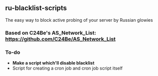 ## ru-blacklist-scripts

The easy way to block active probing of your server by Russian glowies
### Based on C24Be's AS_Network_List: https://github.com/C24Be/AS_Network_List

### To-do
- __Make a script which'll disable blacklist__
- Script for creating a cron job and cron job script itself
